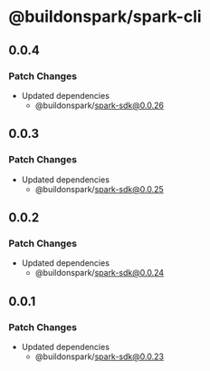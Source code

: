 # @buildonspark/spark-cli

## 0.0.4

### Patch Changes

- Updated dependencies
  - @buildonspark/spark-sdk@0.0.26

## 0.0.3

### Patch Changes

- Updated dependencies
  - @buildonspark/spark-sdk@0.0.25

## 0.0.2

### Patch Changes

- Updated dependencies
  - @buildonspark/spark-sdk@0.0.24

## 0.0.1

### Patch Changes

- Updated dependencies
  - @buildonspark/spark-sdk@0.0.23
